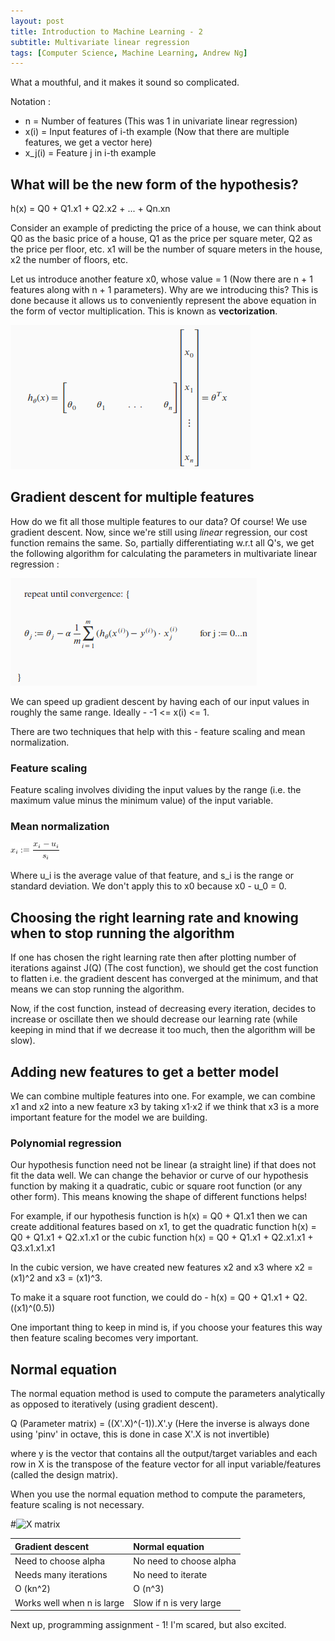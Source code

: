 ```yaml
---
layout: post
title: Introduction to Machine Learning - 2
subtitle: Multivariate linear regression 
tags: [Computer Science, Machine Learning, Andrew Ng]
---
```


What a mouthful, and it makes it sound so complicated.

Notation :
* n = Number of features (This was 1 in univariate linear regression)
* x(i) = Input feature*s* of i-th example (Now that there are multiple features, we get a vector here)
* x_j(i) = Feature j in i-th example

## What will be the new form of the hypothesis?

h(x) = Q0 + Q1.x1 + Q2.x2 + ... + Qn.xn

Consider an example of predicting the price of a house, we can think about Q0 as the basic price of a house, Q1 as the price per square meter, Q2 as the price per floor, etc. x1 will be the number of square meters in the house, x2 the number of floors, etc.

Let us introduce another feature x0, whose value = 1 (Now there are n + 1 features along with n + 1 parameters). Why are we introducing this? This is done because it allows us to conveniently represent the above equation in the form of vector multiplication. This is known as **vectorization**. 

![Vectorization of multivariate linear regression](/img/VMLR "Vectorization of multivariate linear regression")

## Gradient descent for multiple features

How do we fit all those multiple features to our data? Of course! We use gradient descent. Now, since we're still using _linear_ regression, our cost function remains the same. So, partially differentiating w.r.t all Q's, we get the following algorithm for calculating the parameters in multivariate linear regression : 

![Parameters for multivariate linear regression](/img/PMLR "Parameters for multivariate linear regression")

We can speed up gradient descent by having each of our input values in roughly the same range. Ideally - -1 <= x(i) <= 1.

There are two techniques that help with this - feature scaling and mean normalization. 

### Feature scaling 

Feature scaling involves dividing the input values by the range (i.e. the maximum value minus the minimum value) of the input variable.

### Mean normalization

![Mean normalization formula](/img/MN.png "Mean normalization formula")

Where u_i is the average value of that feature, and s_i is the range or standard deviation. We don't apply this to x0 because x0 - u_0 = 0.

## Choosing the right learning rate and knowing when to stop running the algorithm

If one has chosen the right learning rate then after plotting number of iterations against J(Q) (The cost function), we should get the cost function to flatten i.e. the gradient descent has converged at the minimum, and that means we can stop running the algorithm. 

Now, if the cost function, instead of decreasing every iteration, decides to increase or oscillate then we should decrease our learning rate (while keeping in mind that if we decrease it too much, then the algorithm will be slow).

## Adding new features to get a better model 

We can combine multiple features into one. For example, we can combine x1 and x2 into a new feature x3 by taking x1⋅x2 if we think that x3 is a more important feature for the model we are building.

### Polynomial regression

Our hypothesis function need not be linear (a straight line) if that does not fit the data well. We can change the behavior or curve of our hypothesis function by making it a quadratic, cubic or square root function (or any other form). This means knowing the shape of different functions helps! 

For example, if our hypothesis function is h(x) = Q0 + Q1.x1 then we can create additional features based on x1, to get the quadratic function h(x) = Q0 + Q1.x1 + Q2.x1.x1 or the cubic function h(x) = Q0 + Q1.x1 + Q2.x1.x1 + Q3.x1.x1.x1

In the cubic version, we have created new features x2 and x3 where x2 = (x1)^2 and x3 = (x1)^3.

To make it a square root function, we could do - h(x) = Q0 + Q1.x1 + Q2.((x1)^(0.5))

One important thing to keep in mind is, if you choose your features this way then feature scaling becomes very important.

## Normal equation

The normal equation method is used to compute the parameters analytically as opposed to iteratively (using gradient descent). 

Q (Parameter matrix) = ((X'.X)^(-1)).X'.y (Here the inverse is always done using 'pinv' in octave, this is done in case X'.X is not invertible)

where y is the vector that contains all the output/target variables and each row in X is the transpose of the feature vector for all input variable/features (called the design matrix). 

When you use the normal equation method to compute the parameters, feature scaling is not necessary. 

#![X matrix](https://d3c33hcgiwev3.cloudfront.net/imageAssetProxy.v1/dykma6dwEea3qApInhZCFg_333df5f11086fee19c4fb81bc34d5125_Screenshot-2016-11-10-10.06.16.png?expiry=1513641600000&hmac=tJDVD9Jq_c-dbewUSsK7vFQFgk6pCEvyNTFWfP6ZCdg "Finding out the X matrix")

| Gradient descent | Normal equation |
| :--------------- | :-------------- |
| Need to choose alpha	| No need to choose alpha |
| Needs many iterations	| No need to iterate |
| O (kn^2) |	O (n^3) | 
| Works well when n is large |	Slow if n is very large |


Next up, programming assignment - 1! I'm scared, but also excited.
